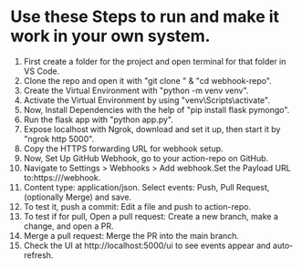 # Use these Steps to run and make it work in your own system.


1. First create a folder for the project and open terminal for that folder in VS Code.
2. Clone the repo and open it with "git clone <your-webhook-repo-url>" & "cd webhook-repo".
3. Create the Virtual Environment with "python -m venv venv".
4. Activate the Virtual Environment by using "venv\Scripts\activate".
5. Now, Install Dependencies with the help of "pip install flask pymongo".
6. Run the flask app with "python app.py".
7. Expose localhost with Ngrok, download and set it up, then start it by "ngrok http 5000".
8. Copy the HTTPS forwarding URL for webhook setup.
9. Now, Set Up GitHub Webhook, go to your action-repo on GitHub.
10. Navigate to Settings > Webhooks > Add webhook.Set the Payload URL to:https://<your-ngrok-url>/webhook.
11. Content type: application/json. Select events: Push, Pull Request, (optionally Merge) and save.
12. To test it, push a commit: Edit a file and push to action-repo.
13. To test if for pull, Open a pull request: Create a new branch, make a change, and open a PR.
14. Merge a pull request: Merge the PR into the main branch.
15. Check the UI at http://localhost:5000/ui to see events appear and auto-refresh.
